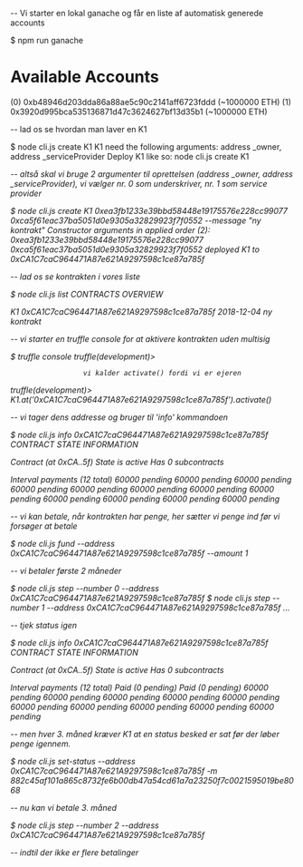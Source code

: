 
-- Vi starter en lokal ganache og får en liste af automatisk generede accounts

$ npm run ganache

Available Accounts
==================
(0) 0xb48946d203dda86a88ae5c90c2141aff6723fddd (~1000000 ETH)
(1) 0x3920d995bca535136871d47c3624627bf13d35b1 (~1000000 ETH)


-- lad os se hvordan man laver en K1

$ node cli.js create K1
K1 need the following arguments:
  address _owner, address _serviceProvider
Deploy K1 like so:
  node cli.js create K1 <address> <address>


-- altså skal vi bruge 2 argumenter til oprettelsen (address _owner, address _serviceProvider), vi vælger nr. 0 som underskriver, nr. 1 som service provider

$ node cli.js create K1 0xea3fb1233e39bbd58448e19175576e228cc99077 0xca5f61eac37ba5051d0e9305a32829923f7f0552 --message "ny kontrakt"
Constructor arguments in applied order (2):
  0xea3fb1233e39bbd58448e19175576e228cc99077
  0xca5f61eac37ba5051d0e9305a32829923f7f0552
  deployed K1 to 0xCA1C7caC964471A87e621A9297598c1ce87a785f


-- lad os se kontrakten i vores liste

$ node cli.js list
CONTRACTS OVERVIEW

  K1
    0xCA1C7caC964471A87e621A9297598c1ce87a785f
    2018-12-04 ny kontrakt
	
	
-- vi starter en truffle console for at aktivere kontrakten uden multisig

$ truffle console
truffle(development)>

                      vi kalder activate() fordi vi er ejeren
truffle(development)> K1.at('0xCA1C7caC964471A87e621A9297598c1ce87a785f').activate()


-- vi tager dens addresse og bruger til 'info' kommandoen
	
$ node cli.js info 0xCA1C7caC964471A87e621A9297598c1ce87a785f
CONTRACT STATE INFORMATION

Contract (at 0xCA..5f)
  State is active
  Has 0 subcontracts

  Interval payments (12 total)
    60000 pending
    60000 pending
    60000 pending
    60000 pending
    60000 pending
    60000 pending
    60000 pending
    60000 pending
    60000 pending
    60000 pending
    60000 pending
    60000 pending


-- vi kan betale, når kontrakten har penge, her sætter vi penge ind før vi forsøger at betale

$ node cli.js fund --address 0xCA1C7caC964471A87e621A9297598c1ce87a785f --amount 1


-- vi betaler første 2 måneder

$ node cli.js step --number 0 --address 0xCA1C7caC964471A87e621A9297598c1ce87a785f
$ node cli.js step --number 1 --address 0xCA1C7caC964471A87e621A9297598c1ce87a785f
...


-- tjek status igen 

$ node cli.js info 0xCA1C7caC964471A87e621A9297598c1ce87a785f
CONTRACT STATE INFORMATION

Contract (at 0xCA..5f)
  State is active
  Has 0 subcontracts

  Interval payments (12 total)
    Paid (0 pending) 
    Paid (0 pending) 
    60000 pending
    60000 pending
    60000 pending
    60000 pending
    60000 pending
    60000 pending
    60000 pending
    60000 pending
    60000 pending
    60000 pending
    
    
-- men hver 3. måned kræver K1 at en status besked er sat før der løber penge igennem. 

$ node cli.js set-status --address 0xCA1C7caC964471A87e621A9297598c1ce87a785f -m 882c45af101a865c8732fe6b00db47a54cd61a7a23250f7c0021595019be8068


-- nu kan vi betale 3. måned

$ node cli.js step --number 2 --address 0xCA1C7caC964471A87e621A9297598c1ce87a785f

-- indtil der ikke er flere betalinger